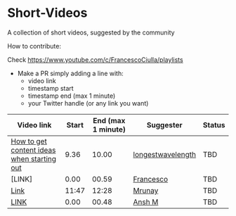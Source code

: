 # Short-Videos
A collection of short videos, suggested by the community

How to contribute:

Check https://www.youtube.com/c/FrancescoCiulla/playlists

- Make a PR simply adding a line with:
  - video link
  - timestamp start
  - timestamp end (max 1 minute)
  - your Twitter handle (or any link you want)

| Video link | Start | End (max 1 minute)| Suggester | Status |
|--- |--- |--- |--- |--- |
|[How to get content ideas when starting out](https://www.youtube.com/watch?v=jp3wuk9Ut2U)|9.36 |10.00 |[longestwavelength](https://twitter.com/longestwavelen) |TBD |
|[LINK]|0.00 |00.59 |[Francesco](https://francescociulla.com) |TBD |
|[Link](https://www.youtube.com/watch?v=Uc2aSwSDNXk)| 11:47| 12:28|[Mrunay](https://twitter.com/MrunayU)|TBD |
|[LINK](https://youtube.com/clip/UgkxAvqFb2Io5M8u2oE1DmuSNuImIJr4MFdy)|0.00 |00.48 |[Ansh M](https://twitter.com/AnshMinchekar) |TBD |